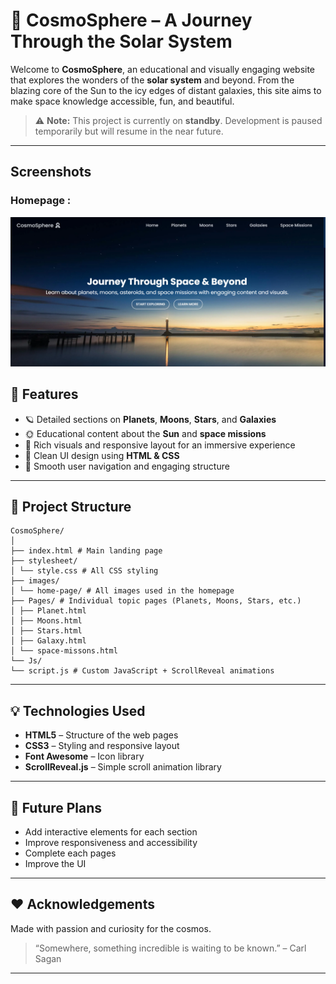 # 🌌 CosmoSphere – A Journey Through the Solar System

Welcome to **CosmoSphere**, an educational and visually engaging website that explores the wonders of the **solar system** and beyond. From the blazing core of the Sun to the icy edges of distant galaxies, this site aims to make space knowledge accessible, fun, and beautiful.

> ⚠️ **Note:** This project is currently on **standby**. Development is paused temporarily but will resume in the near future.

---

## Screenshots

### Homepage :
![Homepage Screenshot](images/image.png)

## 🚀 Features

- 🪐 Detailed sections on **Planets**, **Moons**, **Stars**, and **Galaxies**
- 🌞 Educational content about the **Sun** and **space missions**
- 📸 Rich visuals and responsive layout for an immersive experience
- 🎨 Clean UI design using **HTML & CSS**
- 🎯 Smooth user navigation and engaging structure

---

## 📂 Project Structure

```plaintext
CosmoSphere/
│
├── index.html # Main landing page
├── stylesheet/
│ └── style.css # All CSS styling
├── images/
│ └── home-page/ # All images used in the homepage
├── Pages/ # Individual topic pages (Planets, Moons, Stars, etc.)
│ ├── Planet.html
│ ├── Moons.html
│ ├── Stars.html
│ ├── Galaxy.html
│ └── space-missons.html
└── Js/
└── script.js # Custom JavaScript + ScrollReveal animations
```
---

## 💡 Technologies Used

- **HTML5** – Structure of the web pages
- **CSS3** – Styling and responsive layout
- **Font Awesome** – Icon library
- **ScrollReveal.js** – Simple scroll animation library

---

## 📌 Future Plans

- Add interactive elements for each section
- Improve responsiveness and accessibility
- Complete each pages
- Improve the UI

---

## ❤️ Acknowledgements

Made with passion and curiosity for the cosmos.

> “Somewhere, something incredible is waiting to be known.” – Carl Sagan

---
